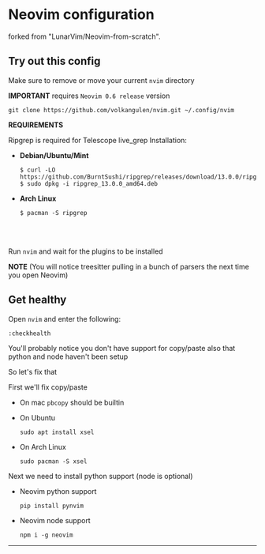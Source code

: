 # Neovim configuration

forked from "LunarVim/Neovim-from-scratch".


## Try out this config

Make sure to remove or move your current `nvim` directory

**IMPORTANT** requires `Neovim 0.6 release` version
```
git clone https://github.com/volkangulen/nvim.git ~/.config/nvim
```

**REQUIREMENTS**

Ripgrep is required for Telescope live_grep
Installation:
-  **Debian/Ubuntu/Mint**
    ```
    $ curl -LO https://github.com/BurntSushi/ripgrep/releases/download/13.0.0/ripgrep_13.0.0_amd64.deb
    $ sudo dpkg -i ripgrep_13.0.0_amd64.deb
    ```

-  **Arch Linux**
    ```
    $ pacman -S ripgrep
    ```
\
&nbsp;

Run `nvim` and wait for the plugins to be installed

**NOTE** (You will notice treesitter pulling in a bunch of parsers the next time you open Neovim)

## Get healthy

Open `nvim` and enter the following:

```
:checkhealth
```

You'll probably notice you don't have support for copy/paste also that python and node haven't been setup

So let's fix that

First we'll fix copy/paste

- On mac `pbcopy` should be builtin

- On Ubuntu

  ```
  sudo apt install xsel
  ```

- On Arch Linux

  ```
  sudo pacman -S xsel
  ```

Next we need to install python support (node is optional)

- Neovim python support

  ```
  pip install pynvim
  ```

- Neovim node support

  ```
  npm i -g neovim
  ```
---
